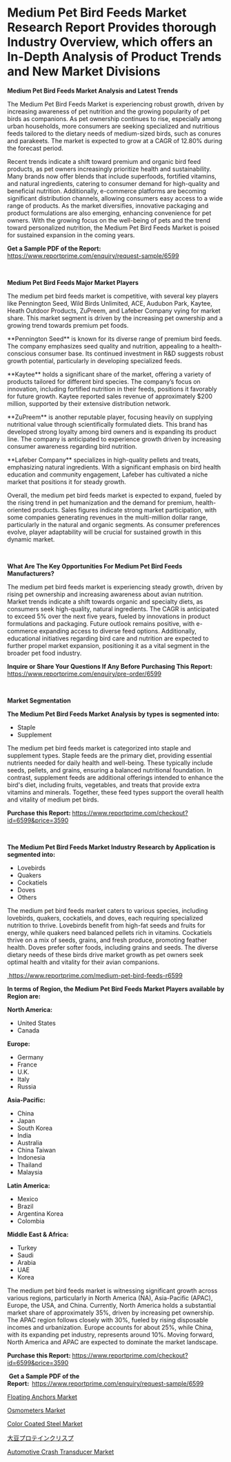 <p><h1>Medium Pet Bird Feeds Market Research Report Provides thorough Industry Overview, which offers an In-Depth Analysis of Product Trends and New Market Divisions</h1></p><p><strong>Medium Pet Bird Feeds Market Analysis and Latest Trends</strong></p>
<p><p>The Medium Pet Bird Feeds Market is experiencing robust growth, driven by increasing awareness of pet nutrition and the growing popularity of pet birds as companions. As pet ownership continues to rise, especially among urban households, more consumers are seeking specialized and nutritious feeds tailored to the dietary needs of medium-sized birds, such as conures and parakeets. The market is expected to grow at a CAGR of 12.80% during the forecast period.</p><p>Recent trends indicate a shift toward premium and organic bird feed products, as pet owners increasingly prioritize health and sustainability. Many brands now offer blends that include superfoods, fortified vitamins, and natural ingredients, catering to consumer demand for high-quality and beneficial nutrition. Additionally, e-commerce platforms are becoming significant distribution channels, allowing consumers easy access to a wide range of products. As the market diversifies, innovative packaging and product formulations are also emerging, enhancing convenience for pet owners. With the growing focus on the well-being of pets and the trend toward personalized nutrition, the Medium Pet Bird Feeds Market is poised for sustained expansion in the coming years.</p></p>
<p><strong>Get a Sample PDF of the Report:&nbsp;</strong> <a href="https://www.reportprime.com/enquiry/request-sample/6599">https://www.reportprime.com/enquiry/request-sample/6599</a></p>
<p>&nbsp;</p>
<p><strong>Medium Pet Bird Feeds Major Market Players</strong></p>
<p><p>The medium pet bird feeds market is competitive, with several key players like Pennington Seed, Wild Birds Unlimited, ACE, Audubon Park, Kaytee, Heath Outdoor Products, ZuPreem, and Lafeber Company vying for market share. This market segment is driven by the increasing pet ownership and a growing trend towards premium pet foods.</p><p>**Pennington Seed** is known for its diverse range of premium bird feeds. The company emphasizes seed quality and nutrition, appealing to a health-conscious consumer base. Its continued investment in R&D suggests robust growth potential, particularly in developing specialized feeds.</p><p>**Kaytee** holds a significant share of the market, offering a variety of products tailored for different bird species. The company’s focus on innovation, including fortified nutrition in their feeds, positions it favorably for future growth. Kaytee reported sales revenue of approximately $200 million, supported by their extensive distribution network.</p><p>**ZuPreem** is another reputable player, focusing heavily on supplying nutritional value through scientifically formulated diets. This brand has developed strong loyalty among bird owners and is expanding its product line. The company is anticipated to experience growth driven by increasing consumer awareness regarding bird nutrition.</p><p>**Lafeber Company** specializes in high-quality pellets and treats, emphasizing natural ingredients. With a significant emphasis on bird health education and community engagement, Lafeber has cultivated a niche market that positions it for steady growth.</p><p>Overall, the medium pet bird feeds market is expected to expand, fueled by the rising trend in pet humanization and the demand for premium, health-oriented products. Sales figures indicate strong market participation, with some companies generating revenues in the multi-million dollar range, particularly in the natural and organic segments. As consumer preferences evolve, player adaptability will be crucial for sustained growth in this dynamic market.</p></p>
<p>&nbsp;</p>
<p><strong>What Are The Key Opportunities For Medium Pet Bird Feeds Manufacturers?</strong></p>
<p><p>The medium pet bird feeds market is experiencing steady growth, driven by rising pet ownership and increasing awareness about avian nutrition. Market trends indicate a shift towards organic and specialty diets, as consumers seek high-quality, natural ingredients. The CAGR is anticipated to exceed 5% over the next five years, fueled by innovations in product formulations and packaging. Future outlook remains positive, with e-commerce expanding access to diverse feed options. Additionally, educational initiatives regarding bird care and nutrition are expected to further propel market expansion, positioning it as a vital segment in the broader pet food industry.</p></p>
<p><strong>Inquire or Share Your Questions If Any Before Purchasing This Report:</strong> <a href="https://www.reportprime.com/enquiry/pre-order/6599">https://www.reportprime.com/enquiry/pre-order/6599</a></p>
<p>&nbsp;</p>
<p><strong>Market Segmentation</strong></p>
<p><strong>The Medium Pet Bird Feeds Market Analysis by types is segmented into:</strong></p>
<p><ul><li>Staple</li><li>Supplement</li></ul></p>
<p><p>The medium pet bird feeds market is categorized into staple and supplement types. Staple feeds are the primary diet, providing essential nutrients needed for daily health and well-being. These typically include seeds, pellets, and grains, ensuring a balanced nutritional foundation. In contrast, supplement feeds are additional offerings intended to enhance the bird's diet, including fruits, vegetables, and treats that provide extra vitamins and minerals. Together, these feed types support the overall health and vitality of medium pet birds.</p></p>
<p><strong>Purchase this Report:&nbsp;</strong><a href="https://www.reportprime.com/checkout?id=6599&price=3590">https://www.reportprime.com/checkout?id=6599&price=3590</a></p>
<p>&nbsp;</p>
<p><strong>The Medium Pet Bird Feeds Market Industry Research by Application is segmented into:</strong></p>
<p><ul><li>Lovebirds</li><li>Quakers</li><li>Cockatiels</li><li>Doves</li><li>Others</li></ul></p>
<p><p>The medium pet bird feeds market caters to various species, including lovebirds, quakers, cockatiels, and doves, each requiring specialized nutrition to thrive. Lovebirds benefit from high-fat seeds and fruits for energy, while quakers need balanced pellets rich in vitamins. Cockatiels thrive on a mix of seeds, grains, and fresh produce, promoting feather health. Doves prefer softer foods, including grains and seeds. The diverse dietary needs of these birds drive market growth as pet owners seek optimal health and vitality for their avian companions.</p></p>
<p><a href="https://www.reportprime.com/medium-pet-bird-feeds-r6599">&nbsp;https://www.reportprime.com/medium-pet-bird-feeds-r6599</a></p>
<p><strong>In terms of Region, the Medium Pet Bird Feeds Market Players available by Region are:</strong></p>
<p>
    <p> <strong> North America: </strong>
        <ul>
            <li>United States</li>
            <li>Canada</li>
        </ul>
        </p> 
    <p> <strong> Europe: </strong>
        <ul>
            <li>Germany</li>
            <li>France</li>
            <li>U.K.</li>
            <li>Italy</li>
            <li>Russia</li>
        </ul>
        </p> 
    <p> <strong> Asia-Pacific: </strong>
        <ul>
            <li>China</li>
            <li>Japan</li>
            <li>South Korea</li>
            <li>India</li>
            <li>Australia</li>
            <li>China Taiwan</li>
            <li>Indonesia</li>
            <li>Thailand</li>
            <li>Malaysia</li>
        </ul>
        </p> 
    <p> <strong> Latin America: </strong>
        <ul>
            <li>Mexico</li>
            <li>Brazil</li>
            <li>Argentina Korea</li>
            <li>Colombia</li>
        </ul>
        </p> 
    <p> <strong> Middle East & Africa: </strong>
        <ul>
            <li>Turkey</li>
            <li>Saudi</li>
            <li>Arabia</li>
            <li>UAE</li>
            <li>Korea</li>
        </ul>
    </p>
    </p>
<p><p>The medium pet bird feeds market is witnessing significant growth across various regions, particularly in North America (NA), Asia-Pacific (APAC), Europe, the USA, and China. Currently, North America holds a substantial market share of approximately 35%, driven by increasing pet ownership. The APAC region follows closely with 30%, fueled by rising disposable incomes and urbanization. Europe accounts for about 25%, while China, with its expanding pet industry, represents around 10%. Moving forward, North America and APAC are expected to dominate the market landscape.</p></p>
<p><strong>Purchase this Report: </strong><a href="https://www.reportprime.com/checkout?id=6599&price=3590">https://www.reportprime.com/checkout?id=6599&price=3590</a></p>
<p>&nbsp;<strong>Get a Sample PDF of the Report:&nbsp;&nbsp;</strong><a href="https://www.reportprime.com/enquiry/request-sample/6599">https://www.reportprime.com/enquiry/request-sample/6599</a></p>
<p><strong></strong></p>
<p><p><a href="https://medium.com/@hskdk2672/market-forecast-global-floating-anchors-trends-and-impact-analysis-2024-2031-by-application-de8d0bac602c">Floating Anchors Market</a></p><p><a href="https://medium.com/@eltaroberts39/global-osmometers-market-analysis-key-market-trends-and-future-projections-2024-2031-a5b766f34c6f">Osmometers Market</a></p><p><a href="https://www.linkedin.com/pulse/analyzing-key-drivers-color-coated-steel-market-trends-2ri4e?trackingId=fEhaa%2FofR3WysgK6lc8n5g%3D%3D">Color Coated Steel Market</a></p><p><a href="https://medium.com/@mayeuwjvassey/%E5%A4%A7%E8%B1%86%E3%83%97%E3%83%AD%E3%83%86%E3%82%A4%E3%83%B3%E3%82%AF%E3%83%AA%E3%82%B9%E3%83%97%E7%94%A3%E6%A5%AD%E5%88%86%E6%9E%90%E3%83%AC%E3%83%9D%E3%83%BC%E3%83%88-%E3%82%A2%E3%83%97%E3%83%AA%E3%82%B1%E3%83%BC%E3%82%B7%E3%83%A7%E3%83%B3-%E5%9C%B0%E5%9F%9F-%E7%AB%B6%E4%BA%89%E6%88%A6%E7%95%A5%E3%81%AB%E3%82%88%E3%82%8B%E5%B8%82%E5%A0%B4%E8%A6%8F%E6%A8%A1-%E3%82%B7%E3%82%A7%E3%82%A2-%E3%83%88%E3%83%AC%E3%83%B3%E3%83%89-2024%E5%B9%B4-2031%E5%B9%B4-d8b403e6277b">大豆プロテインクリスプ</a></p><p><a href="https://issuu.com/reportprime-2/docs/automotive-crash-transducer-market-_bdfba7b568ec5c">Automotive Crash Transducer Market</a></p></p>